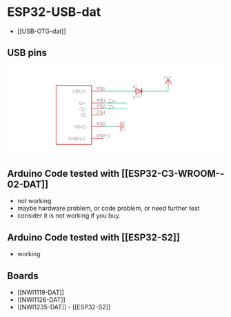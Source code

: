 

# ESP32-USB-dat

- [[USB-OTG-dat]]

## USB pins 

![](40-51-15-19-07-2023.png)


## Arduino Code tested with [[ESP32-­C3-­WROOM-­02-DAT]] 

- not working
- maybe hardware problem, or code problem, or need further test
- consider it is not working if you buy.



## Arduino Code tested with [[ESP32-S2]] 


- working






## Boards 

- [[NWI1119-DAT]]
- [[NWI1126-DAT]]
- [[NWI1235-DAT]] - [[ESP32-S2]]

